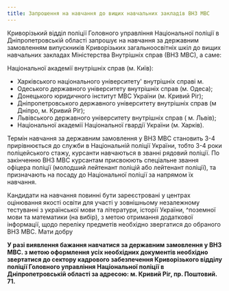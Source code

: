 ```yaml
---
title: Запрошення на навчання до вищих навчальних закладів ВНЗ МВС
---
```


Криворізький відділ поліції Головного управління Національної поліції в Дніпропетровській області запрошує на навчання за державним замовленням випускників Криворізьких загальноосвітніх шкіл до вищих навчальних закладах Міністерства Внутрішніх справ (ВНЗ МВС), а саме:

Національної академії внутрішніх справ (м. Київ):

- Харківського національного університету' внутрішніх справі м.
- Одеського державного університету внутрішніх справ (м. Одеса);
- Донецького юридичного інститут МВС України (м. Кривий Ріг);
- Дніпропетровського державного університету внутрішніх справ (м Дніпро, м. Кривий Ріг);
- Львівського державного університету внутрішніх справ ( м. Львів);
- Національної академії Національної гвардії України (м. Харків).

Термін навчання за державним замовлення у ВНЗ МВС становить 3-4 прирівнюється до служби в Національній поліції України, тобто 3-4 роки поліцейського стажу, курсанти навчаються в званні рядовий поліції. По закінченню ВНЗ МВС курсантам присвоюють спеціальне звання офіцера поліції (молодший лейтенант поліцій або лейтенант поліції), та призначають на посаду до Національної поліції за напрямом їх навчання.

Кандидати на навчання повинні бути зареєстровані у центрах оцінювання якості освіти для участі у зовнішньому незалежному тестуванні з української мови та літератури, історії України, ^поземної мови та математики (на вибір), з метою отримання додаткової інформації, щодо переліку предметів необхідно звергатися до обраного ВНЗ МВС. Мати добру

**У разі виявлення бажання навчатися за державним замовлення у ВНЗ МВС. з метою оформлення усіх необхідних документів необхідно звертатися до сектору кадрового забезпечення Криворізького відділу поліції Головного управління Національної поліції в Дніпропетровській області за адресою: м. Кривий Ріг, пр. Поштовий. 71.**
